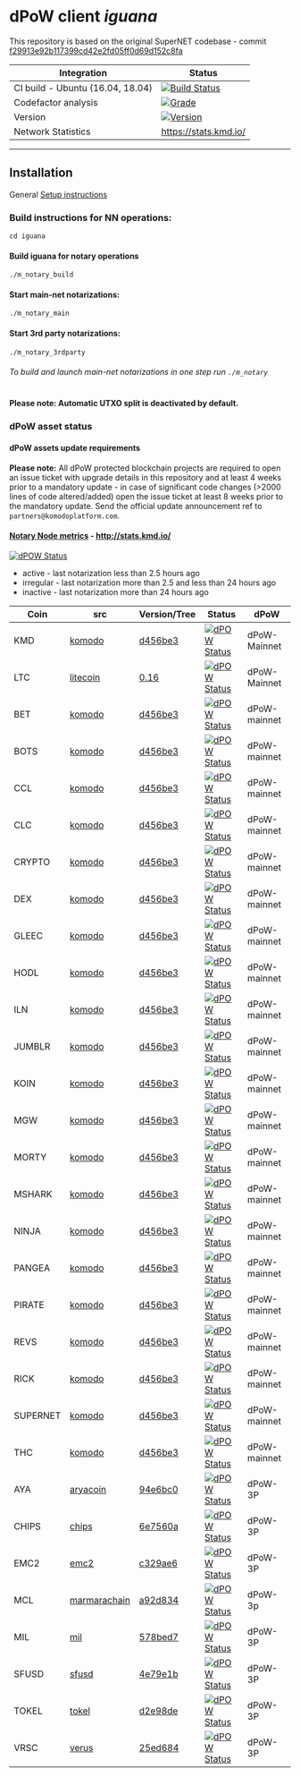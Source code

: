 # dPoW client _iguana_

This repository is based on the original SuperNET codebase - commit [f29913e92b117399cd42e2fd05ff0d69d152c8fa](https://github.com/ca333/SuperNET/commit/f29913e92b117399cd42e2fd05ff0d69d152c8fa)

Integration | Status 
-------------|------
CI build - Ubuntu (16.04, 18.04) | [![Build Status](https://github.com/komodoplatform/dpow/workflows/CI/badge.svg?maxAge=60)](https://github.com/KomodoPlatform/dPoW/actions)
Codefactor analysis | [![Grade](https://img.shields.io/codefactor/grade/github/komodoplatform/dpow)](https://www.codefactor.io/repository/github/komodoplatform/dpow)
Version | [![Version](https://img.shields.io/github/v/release/komodoplatform/dPoW)](https://github.com/KomodoPlatform/dPoW/releases)
Network Statistics | https://stats.kmd.io/

---


## Installation 

General [Setup instructions](https://docs.komodoplatform.com/notary/setup-Komodo-Notary-Node.html#setup-komodo-notary-node)

### Build instructions for NN operations:


`cd iguana`

#### Build iguana for notary operations
`./m_notary_build`

#### Start main-net notarizations:
`./m_notary_main`

#### Start 3rd party notarizations:
`./m_notary_3rdparty`


###### To build and launch main-net notarizations in one step run `./m_notary`

#

**Please note: Automatic UTXO split is deactivated by default.**

### dPoW asset status

#### dPoW assets update requirements

**Please note:** All dPoW protected blockchain projects are required to open an issue ticket with upgrade details in this repository and at least 4 weeks prior to a mandatory update - in case of significant code changes (>2000 lines of code altered/added) open the issue ticket at least 8 weeks prior to the mandatory update. Send the official update announcement ref to `partners@komodoplatform.com`.

#### [Notary Node metrics](http://stats.kmd.io/) - http://stats.kmd.io/

[![dPOW Status](https://badges.komodo.live/svg/date_badge.svg?maxAge=60)](https://komodostats.com)
* active - last notarization less than 2.5 hours ago
* irregular - last notarization more than 2.5 and less than 24 hours ago
* inactive - last notarization more than 24 hours ago

Coin | src | Version/Tree | Status | dPoW 
--------|------|---|------|------
KMD | [komodo](https://github.com/komodoplatform/komodo) | [d456be3](https://github.com/KomodoPlatform/komodo/tree/d456be35acd1f8584e1e4f971aea27bd0644d5c5) | [![dPOW Status](https://badges.komodo.live/svg/KMD_badge.svg?maxAge=60)](https://komodostats.com) | dPoW-Mainnet
LTC | [litecoin](https://github.com/litecoin-project/litecoin) | [0.16](https://github.com/litecoin-project/litecoin/tree/69fce744115a7d2889ff1b90e89582b83de405ad) | [![dPOW Status](https://badges.komodo.live/svg/KMD_badge.svg?maxAge=60)](https://komodostats.com) | dPoW-Mainnet
BET | [komodo](https://github.com/komodoplatform/komodo) | [d456be3](https://github.com/KomodoPlatform/komodo/tree/d456be35acd1f8584e1e4f971aea27bd0644d5c5) | [![dPOW Status](https://badges.komodo.live/svg/BET_badge.svg?maxAge=60)](https://komodostats.com) | dPoW-mainnet
BOTS | [komodo](https://github.com/komodoplatform/komodo) | [d456be3](https://github.com/KomodoPlatform/komodo/tree/d456be35acd1f8584e1e4f971aea27bd0644d5c5) | [![dPOW Status](https://badges.komodo.live/svg/BOTS_badge.svg?maxAge=60)](https://komodostats.com) | dPoW-mainnet
CCL | [komodo](https://github.com/komodoplatform/komodo) | [d456be3](https://github.com/KomodoPlatform/komodo/tree/d456be35acd1f8584e1e4f971aea27bd0644d5c5) | [![dPOW Status](https://badges.komodo.live/svg/CCL_badge.svg?maxAge=60)](https://komodostats.com) | dPoW-mainnet
CLC | [komodo](https://github.com/komodoplatform/komodo) | [d456be3](https://github.com/KomodoPlatform/komodo/tree/d456be35acd1f8584e1e4f971aea27bd0644d5c5) | [![dPOW Status](https://badges.komodo.live/svg/CLC_badge.svg?maxAge=60)](https://komodostats.com) | dPoW-mainnet
CRYPTO | [komodo](https://github.com/komodoplatform/komodo) | [d456be3](https://github.com/KomodoPlatform/komodo/tree/d456be35acd1f8584e1e4f971aea27bd0644d5c5) | [![dPOW Status](https://badges.komodo.live/svg/CRYPTO_badge.svg?maxAge=60)](https://komodostats.com) | dPoW-mainnet
DEX | [komodo](https://github.com/komodoplatform/komodo) | [d456be3](https://github.com/KomodoPlatform/komodo/tree/d456be35acd1f8584e1e4f971aea27bd0644d5c5) | [![dPOW Status](https://badges.komodo.live/svg/DEX_badge.svg?maxAge=60)](https://komodostats.com) | dPoW-mainnet
GLEEC | [komodo](https://github.com/komodoplatform/komodo) | [d456be3](https://github.com/KomodoPlatform/komodo/tree/d456be35acd1f8584e1e4f971aea27bd0644d5c5) | [![dPOW Status](https://badges.komodo.live/svg/GLEEC_badge.svg?maxAge=60)](https://komodostats.com) | dPoW-mainnet
HODL | [komodo](https://github.com/komodoplatform/komodo) | [d456be3](https://github.com/KomodoPlatform/komodo/tree/d456be35acd1f8584e1e4f971aea27bd0644d5c5) | [![dPOW Status](https://badges.komodo.live/svg/HODL_badge.svg?maxAge=60)](https://komodostats.com) | dPoW-mainnet
ILN | [komodo](https://github.com/komodoplatform/komodo) | [d456be3](https://github.com/KomodoPlatform/komodo/tree/d456be35acd1f8584e1e4f971aea27bd0644d5c5) | [![dPOW Status](https://badges.komodo.live/svg/ILN_badge.svg?maxAge=60)](https://komodostats.com) | dPoW-mainnet
JUMBLR | [komodo](https://github.com/komodoplatform/komodo) | [d456be3](https://github.com/KomodoPlatform/komodo/tree/d456be35acd1f8584e1e4f971aea27bd0644d5c5) | [![dPOW Status](https://badges.komodo.live/svg/JUMBLR_badge.svg?maxAge=60)](https://komodostats.com) | dPoW-mainnet
KOIN | [komodo](https://github.com/komodoplatform/komodo) | [d456be3](https://github.com/KomodoPlatform/komodo/tree/d456be35acd1f8584e1e4f971aea27bd0644d5c5) | [![dPOW Status](https://badges.komodo.live/svg/KOIN_badge.svg?maxAge=60)](https://komodostats.com) | dPoW-mainnet
MGW | [komodo](https://github.com/komodoplatform/komodo) | [d456be3](https://github.com/KomodoPlatform/komodo/tree/d456be35acd1f8584e1e4f971aea27bd0644d5c5) | [![dPOW Status](https://badges.komodo.live/svg/MGW_badge.svg?maxAge=60)](https://komodostats.com) | dPoW-mainnet
MORTY | [komodo](https://github.com/komodoplatform/komodo) | [d456be3](https://github.com/KomodoPlatform/komodo/tree/d456be35acd1f8584e1e4f971aea27bd0644d5c5) | [![dPOW Status](https://badges.komodo.live/svg/MORTY_badge.svg?maxAge=60)](https://komodostats.com) | dPoW-mainnet
MSHARK | [komodo](https://github.com/komodoplatform/komodo) | [d456be3](https://github.com/KomodoPlatform/komodo/tree/d456be35acd1f8584e1e4f971aea27bd0644d5c5) | [![dPOW Status](https://badges.komodo.live/svg/MSHARK_badge.svg?maxAge=60)](https://komodostats.com) | dPoW-mainnet
NINJA | [komodo](https://github.com/komodoplatform/komodo) | [d456be3](https://github.com/KomodoPlatform/komodo/tree/d456be35acd1f8584e1e4f971aea27bd0644d5c5) | [![dPOW Status](https://badges.komodo.live/svg/NINJA_badge.svg?maxAge=60)](https://komodostats.com) | dPoW-mainnet
PANGEA | [komodo](https://github.com/komodoplatform/komodo) | [d456be3](https://github.com/KomodoPlatform/komodo/tree/d456be35acd1f8584e1e4f971aea27bd0644d5c5) | [![dPOW Status](https://badges.komodo.live/svg/PANGEA_badge.svg?maxAge=60)](https://komodostats.com) | dPoW-mainnet
PIRATE | [komodo](https://github.com/komodoplatform/komodo) | [d456be3](https://github.com/KomodoPlatform/komodo/tree/d456be35acd1f8584e1e4f971aea27bd0644d5c5) | [![dPOW Status](https://badges.komodo.live/svg/PIRATE_badge.svg?maxAge=60)](https://komodostats.com) | dPoW-mainnet
REVS | [komodo](https://github.com/komodoplatform/komodo) | [d456be3](https://github.com/KomodoPlatform/komodo/tree/d456be35acd1f8584e1e4f971aea27bd0644d5c5) | [![dPOW Status](https://badges.komodo.live/svg/REVS_badge.svg?maxAge=60)](https://komodostats.com) | dPoW-mainnet
RICK | [komodo](https://github.com/komodoplatform/komodo) | [d456be3](https://github.com/KomodoPlatform/komodo/tree/d456be35acd1f8584e1e4f971aea27bd0644d5c5) | [![dPOW Status](https://badges.komodo.live/svg/RICK_badge.svg?maxAge=60)](https://komodostats.com) | dPoW-mainnet
SUPERNET | [komodo](https://github.com/komodoplatform/komodo) | [d456be3](https://github.com/KomodoPlatform/komodo/tree/d456be35acd1f8584e1e4f971aea27bd0644d5c5) | [![dPOW Status](https://badges.komodo.live/svg/SUPERNET_badge.svg?maxAge=60)](https://komodostats.com) | dPoW-mainnet
THC | [komodo](https://github.com/komodoplatform/komodo) | [d456be3](https://github.com/KomodoPlatform/komodo/tree/d456be35acd1f8584e1e4f971aea27bd0644d5c5) | [![dPOW Status](https://badges.komodo.live/svg/THC_badge.svg?maxAge=60)](https://komodostats.com) | dPoW-mainnet
AYA | [aryacoin](https://github.com/KomodoPlatform/AYAv2) | [94e6bc0](https://github.com/KomodoPlatform/AYAv2/tree/94e6bc000c77401ac1b36f27a43d391984e81ac3) | [![dPOW Status](https://badges.komodo.live/svg/AYA_badge.svg?maxAge=60)](https://komodostats.com) | dPoW-3P
CHIPS | [chips](https://github.com/chips-blockchain/chips) | [6e7560a](https://github.com/chips-blockchain/chips/tree/6e7560a69975d4419b3e36c817cdba6401bc8aed) | [![dPOW Status](https://badges.komodo.live/svg/CHIPS_badge.svg?maxAge=60)](https://komodostats.com) | dPoW-3P
EMC2 | [emc2](https://github.com/emc2foundation/einsteinium) | [c329ae6](https://github.com/emc2foundation/einsteinium/tree/c329ae64397bea743054d06b779bb4cbfdcdd25f) | [![dPOW Status](https://badges.komodo.live/svg/EMC2_badge.svg?maxAge=60)](https://komodostats.com) | dPoW-3P
MCL | [marmarachain](https://github.com/marmarachain/marmara) | [a92d834](https://github.com/marmarachain/marmara/tree/a92d8344d3c545b2641a1e04479c90d19588abe7) | [![dPOW Status](https://badges.komodo.live/svg/MCL_badge.svg?maxAge=60)](https://komodostats.com) | dPoW-3p
MIL | [mil](https://github.com/emc2foundation/mil) | [578bed7](https://github.com/emc2foundation/mil/tree/578bed7f403c4d4a16561317d356202ca60c605f) | [![dPOW Status](https://badges.komodo.live/svg/MIL_badge.svg?maxAge=60)](https://komodostats.com) | dPoW-3P
SFUSD | [sfusd](https://github.com/pbcllc/sfusd-core) | [4e79e1b](https://github.com/pbcllc/sfusd-core/commit/4e79e1bbf9faa5305ed1091e863ef081c9272a8e) | [![dPOW Status](https://badges.komodo.live/svg/SFUSD_badge.svg?maxAge=60)](https://komodostats.com) | dPoW-3P
TOKEL | [tokel](https://github.com/TokelPlatform/tokel) | [d2e98de](https://github.com/TokelPlatform/tokel/commit/d2e98de9d1ac6e26c20d540d5a8d7a493e2cf5fd) | [![dPOW Status](https://badges.komodo.live/svg/TOKEL_badge.svg?maxAge=60)](https://komodostats.com) | dPoW-3P
VRSC | [verus](https://github.com/VerusCoin/VerusCoin) | [25ed684](https://github.com/VerusCoin/VerusCoin/commit/25ed684e88cb86af311b6c3dc98a2faa3e33803a) | [![dPOW Status](https://badges.komodo.live/svg/VRSC_badge.svg?maxAge=60)](https://komodostats.com) | dPoW-3P
